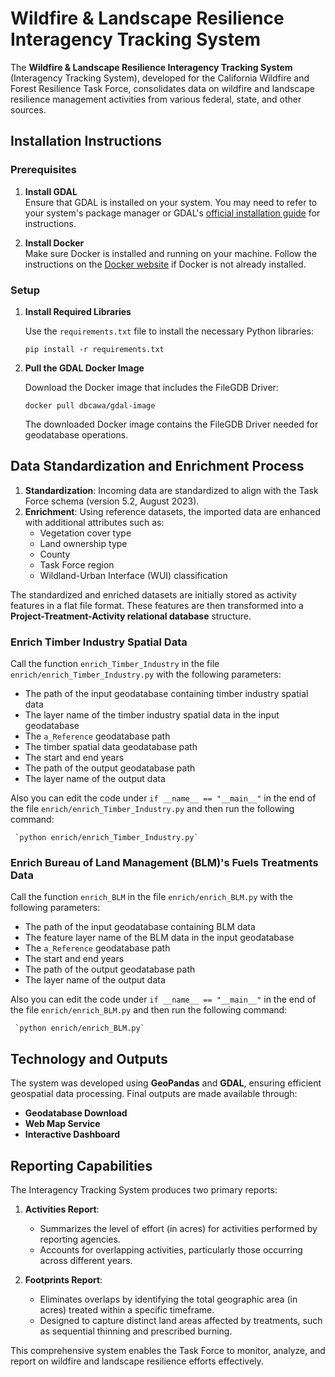 # Wildfire & Landscape Resilience Interagency Tracking System

The **Wildfire & Landscape Resilience Interagency Tracking System** (Interagency Tracking System), developed for the California Wildfire and Forest Resilience Task Force, consolidates data on wildfire and landscape resilience management activities from various federal, state, and other sources.


## Installation Instructions

### Prerequisites

1. **Install GDAL**  
   Ensure that GDAL is installed on your system. You may need to refer to your system's package manager or GDAL's [official installation guide](https://gdal.org/download.html) for instructions.

2. **Install Docker**  
   Make sure Docker is installed and running on your machine. Follow the instructions on the [Docker website](https://www.docker.com/) if Docker is not already installed.

### Setup

1. **Install Required Libraries**  

   Use the `requirements.txt` file to install the necessary Python libraries:
   
   `pip install -r requirements.txt`

3. **Pull the GDAL Docker Image**

   Download the Docker image that includes the FileGDB Driver:

   `docker pull dbcawa/gdal-image`

   The downloaded Docker image contains the FileGDB Driver needed for geodatabase operations.


## Data Standardization and Enrichment Process
1. **Standardization**: Incoming data are standardized to align with the Task Force schema (version 5.2, August 2023).
2. **Enrichment**: Using reference datasets, the imported data are enhanced with additional attributes such as:
   - Vegetation cover type
   - Land ownership type
   - County
   - Task Force region
   - Wildland-Urban Interface (WUI) classification

The standardized and enriched datasets are initially stored as activity features in a flat file format. These features are then transformed into a **Project-Treatment-Activity relational database** structure.

### Enrich Timber Industry Spatial Data

   Call the function `enrich_Timber_Industry` in the file `enrich/enrich_Timber_Industry.py` with the following parameters:

   - The path of the input geodatabase containing timber industry spatial data 
   - The layer name of the timber industry spatial data in the input geodatabase 
   - The `a_Reference` geodatabase path
   - The timber spatial data geodatabase path
   - The start and end years
   - The path of the output geodatabase path
   - The layer name of the output data

   Also you can edit the code under `if __name__ == "__main__"` in the end of the file `enrich/enrich_Timber_Industry.py` and then run the following command:

   	 `python enrich/enrich_Timber_Industry.py`

### Enrich Bureau of Land Management (BLM)'s Fuels Treatments Data

   Call the function `enrich_BLM` in the file `enrich/enrich_BLM.py` with the following parameters:

   - The path of the input geodatabase containing BLM data 
   - The feature layer name of the BLM data in the input geodatabase 
   - The `a_Reference` geodatabase path
   - The start and end years
   - The path of the output geodatabase path
   - The layer name of the output data

   Also you can edit the code under `if __name__ == "__main__"` in the end of the file `enrich/enrich_BLM.py` and then run the following command:

   	 `python enrich/enrich_BLM.py`



## Technology and Outputs
The system was developed using **GeoPandas** and **GDAL**, ensuring efficient geospatial data processing. Final outputs are made available through:
- **Geodatabase Download**
- **Web Map Service**
- **Interactive Dashboard**

## Reporting Capabilities
The Interagency Tracking System produces two primary reports:
1. **Activities Report**:
   - Summarizes the level of effort (in acres) for activities performed by reporting agencies.
   - Accounts for overlapping activities, particularly those occurring across different years.

2. **Footprints Report**:
   - Eliminates overlaps by identifying the total geographic area (in acres) treated within a specific timeframe.
   - Designed to capture distinct land areas affected by treatments, such as sequential thinning and prescribed burning.

This comprehensive system enables the Task Force to monitor, analyze, and report on wildfire and landscape resilience efforts effectively.


